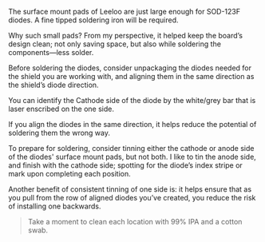 The surface mount pads of Leeloo are just large enough for SOD-123F diodes.  A fine tipped soldering iron will be required.

Why such small pads?  From my perspective, it helped keep the board’s design clean; not only saving space, but also while soldering the components—less solder.

Before soldering the diodes, consider unpackaging the diodes needed for the shield you are working with, and aligning them in the same direction as the shield’s diode direction.

You can identify the Cathode side of the diode by the white/grey bar that is laser enscribed on the one side.

If you align the diodes in the same direction, it helps reduce the potential of soldering them the wrong way.

To prepare for soldering, consider tinning either the cathode or anode side of the diodes' surface mount pads, but not both.  I like to tin the anode side, and finish with the cathode side; spotting for the diode’s index stripe or mark upon completing each position.

Another benefit of consistent tinning of one side is: it helps ensure that as you pull from the row of aligned diodes you’ve created, you reduce the risk of installing one backwards.

> Take a moment to clean each location with 99% IPA and a cotton swab.
